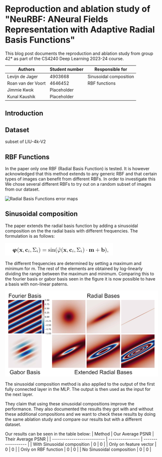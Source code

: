# Reproduction and ablation study of "NeuRBF: ANeural Fields Representation with Adaptive Radial Basis Functions"

This blog post documents the reproduction and ablation study from group 42* as part of the CS4240 Deep Learning 2023-24 course.

| Authors            | Student number | Responsible for        |
| ------------------ | -------------- | ---------------------- |
| Levijn de Jager    | 4903668        | Sinusoidal composition |
| Roan van der Voort | 4646452        | RBF functions          |
| Jimmie Kwok        | Placeholder    |                        |
| Kunal Kaushik      | Placeholder    |                        |

## Introduction

## Dataset

subset of LIU-4k-V2

## RBF Functions

In the paper only one RBF (Radial Basis Function) is tested. It is however acknowledged that this method extends to any generic RBF and that certain types of images can benefit from different RBFs. In order to investigate this We chose several different RBFs to try out on a random subset of images from our dataset.

<!-- rbf_types = ["ivq_a", "nlin_f", "ivmq_a", "gauss_a", "mqd_a", "expsin_a"] -->


![Radial Basis Functions error maps](blogpost_assets/rbf_error_maps.png)

## Sinusoidal composition
The paper extends the radial basis function by adding a sinusoidal composition on the the radial basis with different frequencies. The formulation is as follows:

![alt text](radial_basis_sinus_function.png)

The different frequencies are determined by setting a maximum and minimum for m. The rest of the elements are obtained by log-linearly dividing the range between the maximum and minimum. Comparing this to the fourier basis or gabor basis seen in the figure it is now possible to have a basis with non-linear paterns.

![Radial basis plot](radial_basis_plot.png)

The sinusoidal composition method is also applied to the output of the first fully connected layer in the MLP. The output is then used as the input for the next layer. 

They claim that using these sinusoidal compositions improve the performance. They also documented the results they got with and without these additional compositions and we want to check these results by doing the same ablation study and compare our results but with a different dataset. 

Our results can be seen in the table below:
| Method                      | Our Average PSNR | Their Average PSNR |
| --------------------------- | ---------------- | ------------------ |
| With Sinusoidal composition | 0                | 0                  |
| Only on feature vector      | 0                | 0                  |
| Only on RBF function        | 0                | 0                  |
| No Sinusoidal composition   | 0                | 0                  |